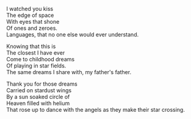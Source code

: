 <!--
title: Dear balloon,
date: 3 November 2004
tags: poetry
-->

I watched you kiss  
The edge of space  
With eyes that shone  
Of ones and zeroes.  
Languages, that no one else would ever understand.  

Knowing that this is  
The closest I have ever  
Come to childhood dreams  
Of playing in star fields.  
The same dreams I share with, my father's father.  

Thank you for those dreams  
Carried on stardust wings  
By a sun soaked circle of  
Heaven filled with helium  
That rose up to dance with the angels as they make their star crossing.  
